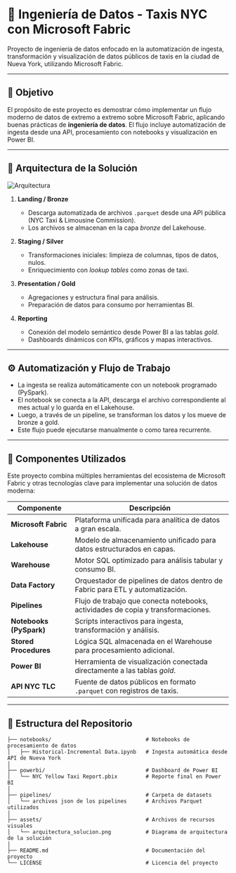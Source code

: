 # 🚖 Ingeniería de Datos - Taxis NYC con Microsoft Fabric

Proyecto de ingeniería de datos enfocado en la automatización de ingesta, transformación y visualización de datos públicos de taxis en la ciudad de Nueva York, utilizando Microsoft Fabric.

---

## 🧠 Objetivo

El propósito de este proyecto es demostrar cómo implementar un flujo moderno de datos de extremo a extremo sobre Microsoft Fabric, aplicando buenas prácticas de **ingeniería de datos**. El flujo incluye automatización de ingesta desde una API, procesamiento con notebooks y visualización en Power BI.

---

## 🧱 Arquitectura de la Solución

![Arquitectura](assets/arquitectura_solucion.png)

1. **Landing / Bronze**  
   - Descarga automatizada de archivos `.parquet` desde una API pública (NYC Taxi & Limousine Commission).  
   - Los archivos se almacenan en la capa *bronze* del Lakehouse.

2. **Staging / Silver**  
   - Transformaciones iniciales: limpieza de columnas, tipos de datos, nulos.  
   - Enriquecimiento con *lookup tables* como zonas de taxi.

3. **Presentation / Gold**  
   - Agregaciones y estructura final para análisis.  
   - Preparación de datos para consumo por herramientas BI.

4. **Reporting**  
   - Conexión del modelo semántico desde Power BI a las tablas *gold*.  
   - Dashboards dinámicos con KPIs, gráficos y mapas interactivos.

---

## ⚙️ Automatización y Flujo de Trabajo

- La ingesta se realiza automáticamente con un notebook programado (PySpark).
- El notebook se conecta a la API, descarga el archivo correspondiente al mes actual y lo guarda en el Lakehouse.
- Luego, a través de un pipeline, se transforman los datos y los mueve de bronze a gold.
- Este flujo puede ejecutarse manualmente o como tarea recurrente.

---

## 🔨 Componentes Utilizados

Este proyecto combina múltiples herramientas del ecosistema de Microsoft Fabric y otras tecnologías clave para implementar una solución de datos moderna:

| Componente             | Descripción                                                                 |
|------------------------|-----------------------------------------------------------------------------|
| **Microsoft Fabric**   | Plataforma unificada para analítica de datos a gran escala.                |
| **Lakehouse**          | Modelo de almacenamiento unificado para datos estructurados en capas.      |
| **Warehouse**          | Motor SQL optimizado para análisis tabular y consumo BI.                   |
| **Data Factory**       | Orquestador de pipelines de datos dentro de Fabric para ETL y automatización. |
| **Pipelines**          | Flujo de trabajo que conecta notebooks, actividades de copia y transformaciones. |
| **Notebooks (PySpark)**| Scripts interactivos para ingesta, transformación y análisis.              |
| **Stored Procedures**  | Lógica SQL almacenada en el Warehouse para procesamiento adicional.        |
| **Power BI**           | Herramienta de visualización conectada directamente a las tablas *gold*.   |
| **API NYC TLC**        | Fuente de datos públicos en formato `.parquet` con registros de taxis.     |

---

## 📂 Estructura del Repositorio

```plaintext
├── notebooks/                              # Notebooks de procesamiento de datos
│   ├── Historical-Incremental Data.ipynb   # Ingesta automática desde API de Nueva York
│
├── powerbi/                                # Dashboard de Power BI
│   └── NYC Yellow Taxi Report.pbix         # Reporte final en Power BI
│
├── pipelines/                              # Carpeta de datasets
│   └── archivos json de los pipelines      # Archivos Parquet utilizados
│
├── assets/                                 # Archivos de recursos visuales
│   └── arquitectura_solucion.png           # Diagrama de arquitectura de la solución
│
├── README.md                               # Documentación del proyecto
└── LICENSE                                 # Licencia del proyecto
